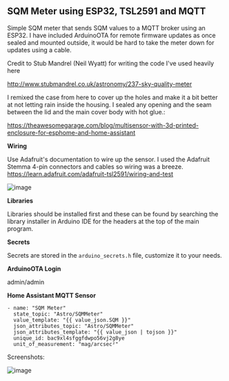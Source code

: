 ## SQM Meter using ESP32, TSL2591 and MQTT

Simple SQM meter that sends SQM values to a MQTT broker using an ESP32. I have included ArduinoOTA for remote firmware updates as once sealed and mounted outside, it would be hard to take the meter down for updates using a cable.

Credit to Stub Mandrel (Neil Wyatt) for writing the code I've used heavily here

http://www.stubmandrel.co.uk/astronomy/237-sky-quality-meter

I remixed the case from here to cover up the holes and make it a bit better at not letting rain inside the housing. I sealed any opening and the seam between the lid and the main cover body with hot glue.:

https://theawesomegarage.com/blog/multisensor-with-3d-printed-enclosure-for-esphome-and-home-assistant

**Wiring**

Use Adafruit's documentation to wire up the sensor. I used the Adafruit Stemma 4-pin connectors and cables so wiring was a breeze.
https://learn.adafruit.com/adafruit-tsl2591/wiring-and-test

![image](https://github.com/chvvkumar/ESP32-TSL2591-MQTT-SQM/assets/16548147/fe016c09-51f3-4132-8bee-128670cd174f)


**Libraries**

Libraries should be installed first and these can be found by searching the library installer in Arduino IDE for the headers at the top of the main program.

**Secrets**

Secrets are stored in the `arduino_secrets.h` file, customize it to your needs.

**ArduinoOTA Login**

admin/admin


**Home Assistant MQTT Sensor**

    - name: "SQM Meter"
      state_topic: "Astro/SQMMeter"
      value_template: "{{ value_json.SQM }}"
      json_attributes_topic: "Astro/SQMMeter"
      json_attributes_template: "{{ value_json | tojson }}"
      unique_id: bac9xl4sfggfdwpo56vj2g8ye
      unit_of_measurement: "mag/arcsec²"


Screenshots:

![image](https://github.com/chvvkumar/ESP32-TSL2591-MQTT-SQM/assets/16548147/3af5694d-77a5-41e7-b100-ee946fabea12)


